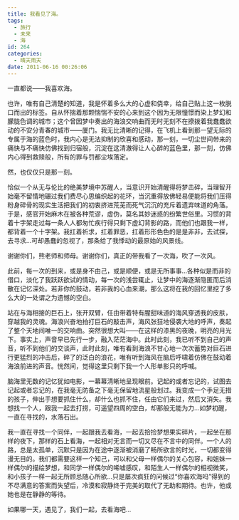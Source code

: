 ```yaml
---
title: 我看见了海。
tags:
  - 旅行
  - 未来
  - 海
id: 264
categories:
  - 晴天雨天
date: 2011-06-16 00:26:06
---
```


一直都说——我喜欢海。

也许，唯有自己清楚的知道，我是怀着多么大的心虚和侥幸，给自己贴上这一枚脱口而出的标签。自从怀揣着那颗惴惴不安的心来到这个因为无限憧憬而染上梦幻和朦胧色调的城市；这个曾因梦中奏出的海浪交响曲而无时无刻不在撩拨着我蠢蠢欲动的不安分青春的城市——厦门。我无比清晰的记得，在飞机上看到那一望无际的专属于海的蓝色时，我内心是无法抑制的欣喜和感动，那一刻，一切尘世间带来的痛快与不痛快仿佛找到归宿般，沉淀在这清澈得让人心醉的蓝色里，那一刻，仿佛内心得到救赎般，所有的罪与罚都尘埃落定。
<!--more-->

然，也仅仅只是那一刻。

恰似一个从无与伦比的绝美梦境中苏醒人，当意识开始清醒得将梦击碎，当理智开始毫不留情地碾过我们费尽心思编织起的花环，当沉重得放佛轻易便能将我们压得粉身碎骨的现实生活把我们的初衷挤进荒芜而死气沉沉的充斥着遗弃味道的角落。于是，感官开始麻木在被各种荒谬，虚伪，莫名其妙迷惑的纷繁世俗里。习惯的背着十字架走过每一条人人都匆忙疾行得只剩下虚幻背影的路，而他们也跟我一样，都背着一个十字架。我扛着祈求，扛着罪恶，扛着形形色色的是是非非，去试探，去寻求...可却愚蠢的忽视了，那条给了我悸动的最原始的风景线。

谢谢你们，熊老师和师母。谢谢你们，真正的带我看了一次海，吹了一次风。

此前，每一次的到来，或是身不由己，或是顺便，或是无所事事...各种似是而非的借口，淡化了我跃跃欲试的情动，每一次的浅尝辄止，让梦中的海逐渐隐匿而后消散在记忆深处。若非你的鼓动，若非我的心血来潮，那么这将在我的回忆里挖了多么大的一处谓之为遗憾的空白。

站在与海相接的巨石上，张开双臂，任由带着特有腥甜味道的海风穿透我的皮肤，穿越我的灵魂。海浪兴奋地拍打巨石的敲击声，海风张狂地侵袭大地的呼声，奏起了整个天地间唯一的交响曲。突然很想大叫——在这样的漆黑的夜晚，明亮的月光下。事实上，声音早已先行一步，融入茫茫海中。此时此刻，我已听不到自己的声音，听不到他们的交谈声，此时此刻，唯有看到海浪不甘心地一次次蓄势对巨石进行更猛烈的冲击后，碎了的泛白的浪花，唯有听到海风在脑后呼啸着仿佛在鼓动着海浪前进的声音。恍然间，觉得这里只剩下我一个人形单影只的呼喊。

脑海里无数的记忆犹如电影，一幕幕清晰地呈现眼前。记起的或者忘记的，试图去记起或者忘记的，在我毫无防备之下毫无保留地流星般划过。我变成一个手足无措的孩子，伸出手想要抓住什么，却什么也抓不住，任由它们来过，然后又消失。我想找一个人，跟我一起去打捞，可遥望四周的空白，却那般无能为力...如梦初醒，一直在寻找的，水落石出。

我一直在寻找一个同伴，一起跟我去看海，一起去拾捡梦想果实碎片，一起坐在那样的夜下，那样的石上看海，一起相对无言而一切又尽在不言中的同伴。一个人的路，总是太孤单，沉默只是因为在途中逐渐被消磨了畅所欲言的时光，一切都变得漫无目的。我们都需要这样一个知己，可以和父母一样偶尔的关心包容，和姐妹一样偶尔的描绘梦想，和同学一样偶尔的唏嘘感叹，和陌生人一样偶尔的相视微笑，和小孩子一样一起无所顾忌随心所欲...只是屡次疯狂的问候过“你喜欢海吗”得到的不尽满意的答案而失望后，冷漠和寂静终于完美的取代了无助和期待。也许，他或她也是在静静的等待。

如果哪一天，遇见了，我们一起，去看海吧...
